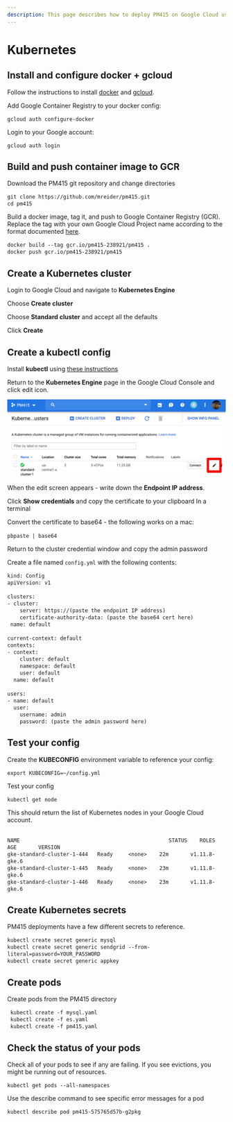 ```yaml
---
description: This page describes how to deploy PM415 on Google Cloud using Kubernetes
---
```


# Kubernetes

## Install and configure docker + gcloud

Follow the instructions to install [docker](https://docs.docker.com/install/) and [gcloud](https://cloud.google.com/sdk/).

Add Google Container Registry to your docker config:

```text
gcloud auth configure-docker
```

Login to your Google account:

```text
gcloud auth login
```

## Build and push container image to GCR

Download the PM415 git repository and change directories

```text
git clone https://github.com/mreider/pm415.git
cd pm415
```

Build a docker image, tag it, and push to Google Container Registry \(GCR\). Replace the tag with your own Google Cloud Project name according to the format documented [here](https://cloud.google.com/container-registry/docs/pushing-and-pulling).

```text
docker build --tag gcr.io/pm415-238921/pm415 .
docker push gcr.io/pm415-238921/pm415
```

## Create a Kubernetes cluster

Login to Google Cloud and navigate to **Kubernetes Engine** 

Choose **Create cluster** 

Choose **Standard cluster** and accept all the defaults 

Click **Create**

## Create a kubectl config

Install **kubectl** using [these instructions](https://kubernetes.io/docs/tasks/tools/install-kubectl/) 

Return to the **Kubernetes Engine** page in the Google Cloud Console and click edit icon.

![](../.gitbook/assets/kubernetes-engine-pm415-google-cloud-platform-2019-04-27-18-19-20%20%281%29.png)

When the edit screen appears - write down the **Endpoint IP address**. 

Click **Show credentials** and copy the certificate to your clipboard In a terminal

Convert the certificate to base64 - the following works on a mac: 

`pbpaste | base64` 

Return to the cluster credential window and copy the admin password

Create a file named `config.yml` with the following contents:

```text
kind: Config
apiVersion: v1

clusters:
- cluster:
    server: https://(paste the endpoint IP address)
    certificate-authority-data: (paste the base64 cert here)
 name: default

current-context: default
contexts:
- context:
    cluster: default
    namespace: default
    user: default
  name: default

users:
- name: default
  user:
    username: admin
    password: (paste the admin password here)
```

## Test your config

Create the **KUBECONFIG** environment variable to reference your config: 

```text
export KUBECONFIG=~/config.yml 
```

Test your config 

```text
kubectl get node
```

This should return the list of Kubernetes nodes in your Google Cloud account.

```text

NAME                                                STATUS    ROLES     AGE       VERSION
gke-standard-cluster-1-444   Ready     <none>    22m       v1.11.8-gke.6
gke-standard-cluster-1-445   Ready     <none>    23m       v1.11.8-gke.6
gke-standard-cluster-1-446   Ready     <none>    23m       v1.11.8-gke.6
```

## Create Kubernetes secrets

PM415 deployments have a few different secrets to reference.

```text
kubectl create secret generic mysql
kubectl create secret generic sendgrid --from-literal=password=YOUR_PASSWORD
kubectl create secret generic appkey
```

## Create pods

Create pods from the PM415 directory

```text
 kubectl create -f mysql.yaml
 kubectl create -f es.yaml
 kubectl create -f pm415.yaml
```

## Check the status of your pods

Check all of your pods to see if any are failing. If you see evictions, you might be running out of resources.

```text
kubectl get pods --all-namespaces
```

Use the describe command to see specific error messages for a pod

```text
kubectl describe pod pm415-575765d57b-g2pkg
```

